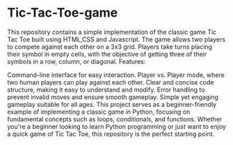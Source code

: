 # Tic-Tac-Toe-game
This repository contains a simple implementation of the classic game Tic Tac Toe built using HTML,CSS and Javascript. The game allows two players to compete against each other on a 3x3 grid. Players take turns placing their symbol in empty cells, with the objective of getting three of their symbols in a row, column, or diagonal.
Features:

Command-line interface for easy interaction.
Player vs. Player mode, where two human players can play against each other.
Clear and concise code structure, making it easy to understand and modify.
Error handling to prevent invalid moves and ensure smooth gameplay.
Simple yet engaging gameplay suitable for all ages.
This project serves as a beginner-friendly example of implementing a classic game in Python, focusing on fundamental concepts such as loops, conditionals, and functions. Whether you're a beginner looking to learn Python programming or just want to enjoy a quick game of Tic Tac Toe, this repository is the perfect starting point.




